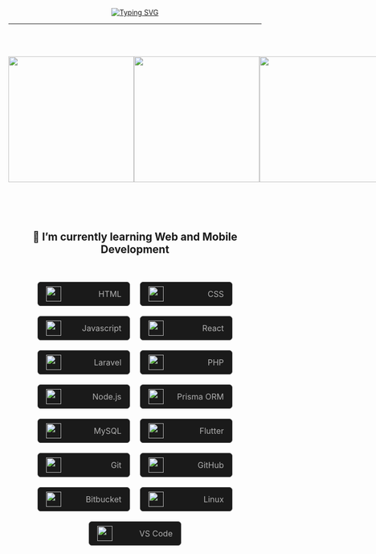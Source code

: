 <div align="center">

[![Typing SVG](https://readme-typing-svg.herokuapp.com?font=fira+code&size=30&color=18BAF7&center=true&vCenter=true&width=900&lines=Web&nbsp;Development;Mobile&nbsp;Development;<ericsmslvdr>)](https://git.io/typing-svg)
<hr>

<div align="center" style="display: flex;">
  <img src ="https://media3.giphy.com/media/amUVFzg1wNZKg/giphy.gif?cid=ecf05e47lo25jp1yrt9n74d5whu3goaytehsnsrzzte4uwtb&rid=giphy.gif&ct=g" width="250" height="250" style="margin: 50px auto;">
  <img src="https://media2.giphy.com/media/NbhiwA0C8THIv8KvG5/giphy.gif?cid=ecf05e473kat8yande63mvn1h6eohvo3imm8tp9ujnehbr6a&ep=v1_gifs_search&rid=giphy.gif&ct=g" width="250" height="250" style="margin: 50px auto;">
  <img src="https://media1.giphy.com/media/lRLzrbhmh5pFf4jOga/giphy.gif?cid=790b761114dd461de68b0ca382fc1a27d6442a786c5e2c3a&rid=giphy.gif&ct=s" width="250" height="250" style="margin: 50px auto;">
</div>

  <div>
    <br>
    <h2>🌱 I’m currently learning Web and Mobile Development</h2>
    <br>
  </div>
  <br>

<div style="display: flex; flex-wrap: wrap; gap: 20px; justify-content: center;">
<div style="display: flex; justify-content: space-between; align-items: center; border: 1px solid #3b3b3b; border-radius: 0.375rem; padding: 0.5rem 1rem; background-color: #1a1a1a; width: calc(15% - 20px); min-width: 150px;">
    <img src="https://skillicons.dev/icons?i=html" width="30px">
    <span style="color: #b0b0b0; font-size: 1rem;">HTML</span>
</div>
<div style="display: flex; justify-content: space-between; align-items: center; border: 1px solid #3b3b3b; border-radius: 0.375rem; padding: 0.5rem 1rem; background-color: #1a1a1a; width: calc(15% - 20px); min-width: 150px;">
    <img src="https://skillicons.dev/icons?i=css" width="30px">
    <span style="color: #b0b0b0; font-size: 1rem;">CSS</span>
</div>
<div style="display: flex; justify-content: space-between; align-items: center; border: 1px solid #3b3b3b; border-radius: 0.375rem; padding: 0.5rem 1rem; background-color: #1a1a1a; width: calc(15% - 20px); min-width: 150px;">
    <img src="https://skillicons.dev/icons?i=js" width="30px">
    <span style="color: #b0b0b0; font-size: 1rem;">Javascript</span>
</div>
<div style="display: flex; justify-content: space-between; align-items: center; border: 1px solid #3b3b3b; border-radius: 0.375rem; padding: 0.5rem 1rem; background-color: #1a1a1a; width: calc(15% - 20px); min-width: 150px;">
    <img src="https://skillicons.dev/icons?i=react" width="30px">
    <span style="color: #b0b0b0; font-size: 1rem;">React</span>
</div>
<div style="display: flex; justify-content: space-between; align-items: center; border: 1px solid #3b3b3b; border-radius: 0.375rem; padding: 0.5rem 1rem; background-color: #1a1a1a; width: calc(15% - 20px); min-width: 150px;">
    <img src="https://skillicons.dev/icons?i=laravel" width="30px">
    <span style="color: #b0b0b0; font-size: 1rem;">Laravel</span>
</div>
<div style="display: flex; justify-content: space-between; align-items: center; border: 1px solid #3b3b3b; border-radius: 0.375rem; padding: 0.5rem 1rem; background-color: #1a1a1a; width: calc(15% - 20px); min-width: 150px;">
    <img src="https://skillicons.dev/icons?i=php" width="30px">
    <span style="color: #b0b0b0; font-size: 1rem;">PHP</span>
</div>
<div style="display: flex; justify-content: space-between; align-items: center; border: 1px solid #3b3b3b; border-radius: 0.375rem; padding: 0.5rem 1rem; background-color: #1a1a1a; width: calc(15% - 20px); min-width: 150px;">
    <img src="https://skillicons.dev/icons?i=nodejs" width="30px">
    <span style="color: #b0b0b0; font-size: 1rem;">Node.js</span>
</div>
<div style="display: flex; justify-content: space-between; align-items: center; border: 1px solid #3b3b3b; border-radius: 0.375rem; padding: 0.5rem 1rem; background-color: #1a1a1a; width: calc(15% - 20px); min-width: 150px;">
    <img src="https://skillicons.dev/icons?i=prisma" width="30px">
    <span style="color: #b0b0b0; font-size: 1rem;">Prisma ORM</span>
</div>
<div style="display: flex; justify-content: space-between; align-items: center; border: 1px solid #3b3b3b; border-radius: 0.375rem; padding: 0.5rem 1rem; background-color: #1a1a1a; width: calc(15% - 20px); min-width: 150px;">
    <img src="https://skillicons.dev/icons?i=mysql" width="30px">
    <span style="color: #b0b0b0; font-size: 1rem;">MySQL</span>
</div>
<div style="display: flex; justify-content: space-between; align-items: center; border: 1px solid #3b3b3b; border-radius: 0.375rem; padding: 0.5rem 1rem; background-color: #1a1a1a; width: calc(15% - 20px); min-width: 150px;">
    <img src="https://skillicons.dev/icons?i=flutter" width="30px">
    <span style="color: #b0b0b0; font-size: 1rem;">Flutter</span>
</div>
<div style="display: flex; justify-content: space-between; align-items: center; border: 1px solid #3b3b3b; border-radius: 0.375rem; padding: 0.5rem 1rem; background-color: #1a1a1a; width: calc(15% - 20px); min-width: 150px;">
    <img src="https://skillicons.dev/icons?i=git" width="30px"> 
    <span style="color: #b0b0b0; font-size: 1rem;">Git</span>
</div>
<div style="display: flex; justify-content: space-between; align-items: center; border: 1px solid #3b3b3b; border-radius: 0.375rem; padding: 0.5rem 1rem; background-color: #1a1a1a; width: calc(15% - 20px); min-width: 150px;">
    <img src="https://skillicons.dev/icons?i=github" width="30px"> 
    <span style="color: #b0b0b0; font-size: 1rem;">GitHub</span>
</div>
<div style="display: flex; justify-content: space-between; align-items: center; border: 1px solid #3b3b3b; border-radius: 0.375rem; padding: 0.5rem 1rem; background-color: #1a1a1a; width: calc(15% - 20px); min-width: 150px;">
    <img src="https://skillicons.dev/icons?i=bitbucket" width="30px"> 
    <span style="color: #b0b0b0; font-size: 1rem;">Bitbucket</span>
</div>
<div style="display: flex; justify-content: space-between; align-items: center; border: 1px solid #3b3b3b; border-radius: 0.375rem; padding: 0.5rem 1rem; background-color: #1a1a1a; width: calc(15% - 20px); min-width: 150px;">
    <img src="https://skillicons.dev/icons?i=linux" width="30px"> 
    <span style="color: #b0b0b0; font-size: 1rem;">Linux</span>
</div>
<div style="display: flex; justify-content: space-between; align-items: center; border: 1px solid #3b3b3b; border-radius: 0.375rem; padding: 0.5rem 1rem; background-color: #1a1a1a; width: calc(15% - 20px); min-width: 150px;">
    <img src="https://skillicons.dev/icons?i=vscode" width="30px"> 
    <span style="color: #b0b0b0; font-size: 1rem;">VS Code</span>
</div>
</div>
</div>
